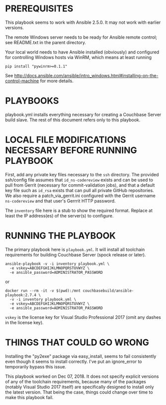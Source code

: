 # PREREQUISITES

This playbook seems to work with Ansible 2.5.0. It may not work with
earlier versions.

The remote Windows server needs to be ready for Ansible remote
control; see README.txt in the parent directory.

Your local world needs to have Ansible installed (obviously) and configured
for controlling Windows hosts via WinRM, which means at least running

    pip install "pywinrm>=0.1.1"

See http://docs.ansible.com/ansible/intro_windows.html#installing-on-the-control-machine
for more details.

# PLAYBOOKS

playbook.yml installs everything necessary for creating a Couchbase Server
build slave. The rest of this document refers only to this playbook.

# LOCAL FILE MODIFICATIONS NECESSARY BEFORE RUNNING PLAYBOOK

First, add any private key files necessary to the `ssh` directory. The
provided ssh/config file assumes that `id_ns-codereview` exists and can
be used to pull from Gerrit (necessary for commit-validation jobs), and
that a default key file such as `id_rsa` exists that can pull all private
GitHub repositories. We also require a patch_via_gerrit.ini configured
with the Gerrit username `ns-codereview` and that user's Gerrrit HTTP
password.

The `inventory` file here is a stub to show the required format. Replace at
least the IP address(es) of the server(s) to configure.

# RUNNING THE PLAYBOOK

The primary playbook here is `playbook.yml`. It will install all toolchain
requirements for building Couchbase Server (spock release or later).

    ansible-playbook -v -i inventory playbook.yml \
      -e vskey=ABCDEFGHIJKLMNOPQRSTUVWYZ \
      -e ansible_password=ADMINISTRATOR_PASSWORD

or

    docker run --rm -it -v $(pwd):/mnt couchbasebuild/ansible-playbook:2.7.4 \
      -v -i inventory playbook.yml \
      -e vskey=ABCDEFGHIJKLMNOPQRSTUVWYZ \
      -e ansible_password=ADMINISTRATOR_PASSWORD

`vskey` is the license key for Visual Studio Professional 2017 (omit any
dashes in the license key).

# THINGS THAT COULD GO WRONG

Installing the "py2exe" package via easy_install, seems to fail consistently
even though it seems to install correctly. I've put an ignore_error to
temporarily bypass this issue.

This playbook worked on Dec 07, 2018. It does not specify explicit versions
of any of the toolchain requirements, because many of the packages (notably
Visual Studio 2017 itself) are specifically designed to install only the
latest version. That being the case, things could change over time to make
this playbook fail.
